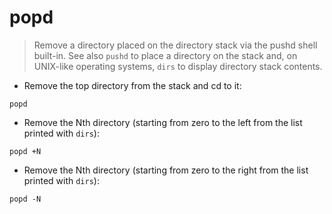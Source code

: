 # popd

> Remove a directory placed on the directory stack via the pushd shell built-in.
> See also `pushd` to place a directory on the stack and, on UNIX-like operating systems, `dirs` to display directory stack contents.

- Remove the top directory from the stack and cd to it:

`popd`

- Remove the Nth directory (starting from zero to the left from the list printed with `dirs`):

`popd +N`

- Remove the Nth directory (starting from zero to the right from the list printed with `dirs`):

`popd -N`
